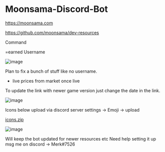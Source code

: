 # Moonsama-Discord-Bot
https://moonsama.com 

https://github.com/moonsama/dev-resources

Command

=earned Username

![image](https://user-images.githubusercontent.com/23295859/204121732-12f1b16d-ab4b-41b6-9e66-c971744cb851.png)

Plan to fix a bunch of stuff like no username.

+ live prices from market once live

To update the link with newer game version just change the date in the link.

![image](https://user-images.githubusercontent.com/23295859/205242252-b355a45c-05a1-43ad-b479-9b73d2e20b87.png)


Icons below upload via discord server settings -> Emoji -> upload

[icons.zip](https://github.com/JimBob0121/Moonsama-Discord-Bot/files/10139122/icons.zip)


![image](https://user-images.githubusercontent.com/23295859/205243525-29593eda-a361-47f4-bffa-27fe8c1d19c8.png)



Will keep the bot updated for newer resources etc
Need help setting it up msg me on discord -> Merk#7526
